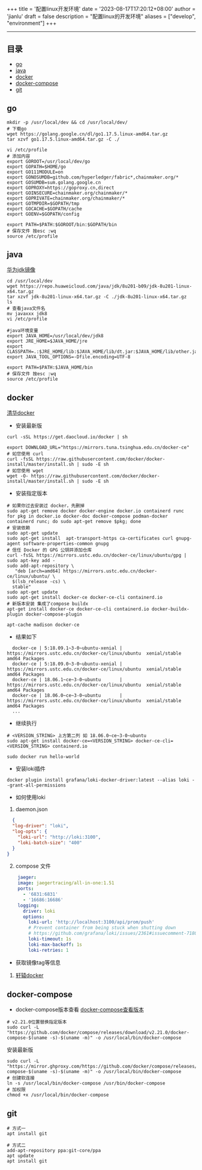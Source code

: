 +++
title = '配置linux开发环境'
date = '2023-08-17T17:20:12+08:00'
author = 'jianlu'
draft = false
description = "配置linux的开发环境"
aliases = ["develop", "environment"]
+++

<a id = "top"></a>

----

## 目录

* [go](#1)
* [java](#2)
* [docker](#3)
* [docker-compose](#4)
* [git](#5)

<a id = "1"></a>

## go

```shell
mkdir -p /usr/local/dev && cd /usr/local/dev/
# 下载go
wget https://golang.google.cn/dl/go1.17.5.linux-amd64.tar.gz
tar xzvf go1.17.5.linux-amd64.tar.gz -C ./

vi /etc/profile
# 添加内容
export GOROOT=/usr/local/dev/go
export GOPATH=$HOME/go
export GO111MODULE=on
export GONOSUMDB=github.com/hyperledger/fabric*,chainmaker.org/*
export GOSUMDB=sum.golang.google.cn
export GOPROXY=https://goproxy.cn,direct
export GOINSECURE=chainmaker.org/chainmaker/*
export GOPRIVATE=chainmaker.org/chainmaker/*
export GOTMPDIR=$GOPATH/tmp
export GOCACHE=$GOPATH/cache
export GOENV=$GOPATH/config

export PATH=$PATH:$GOROOT/bin:$GOPATH/bin
# 保存文件 按esc :wq
source /etc/profile

```

<a id = "2"></a>

## java

[华为jdk镜像](https://repo.huaweicloud.com/java/jdk/)

```shell
cd /usr/local/dev
wget https://repo.huaweicloud.com/java/jdk/8u201-b09/jdk-8u201-linux-x64.tar.gz
tar xzvf jdk-8u201-linux-x64.tar.gz -C ./jdk-8u201-linux-x64.tar.gz
ls 
# 查看java文件名 
mv javaxxx jdk8
vi /etc/profile

#java环境变量
export JAVA_HOME=/usr/local/dev/jdk8
export JRE_HOME=$JAVA_HOME/jre
export CLASSPATH=.:$JRE_HOME/lib:$JAVA_HOME/lib/dt.jar:$JAVA_HOME/lib/other.jar
export JAVA_TOOL_OPTIONS=-Dfile.encoding=UTF-8

export PATH=$PATH:$JAVA_HOME/bin
# 保存文件 按esc :wq
source /etc/profile
```

<a id = "3"></a>

## docker

[清华docker](https://mirrors.tuna.tsinghua.edu.cn/help/docker-ce/)

* 安装最新版

```shell
curl -sSL https://get.daocloud.io/docker | sh

export DOWNLOAD_URL="https://mirrors.tuna.tsinghua.edu.cn/docker-ce"
# 如您使用 curl
curl -fsSL https://raw.githubusercontent.com/docker/docker-install/master/install.sh | sudo -E sh
# 如您使用 wget
wget -O- https://raw.githubusercontent.com/docker/docker-install/master/install.sh | sudo -E sh
```

* 安装指定版本

```shell
# 如果你过去安装过 docker，先删掉
sudo apt-get remove docker docker-engine docker.io containerd runc
for pkg in docker.io docker-doc docker-compose podman-docker containerd runc; do sudo apt-get remove $pkg; done
# 安装依赖
sudo apt-get update
sudo apt-get install  apt-transport-https ca-certificates curl gnupg-agent software-properties-common gnupg
# 信任 Docker 的 GPG 公钥并添加仓库
curl -fsSL https://mirrors.ustc.edu.cn/docker-ce/linux/ubuntu/gpg | sudo apt-key add -
sudo add-apt-repository \
   "deb [arch=amd64] https://mirrors.ustc.edu.cn/docker-ce/linux/ubuntu/ \
  $(lsb_release -cs) \
  stable"
sudo apt-get update
sudo apt-get install docker-ce docker-ce-cli containerd.io
# 新版本安装 集成了compose buildx
apt-get install docker-ce docker-ce-cli containerd.io docker-buildx-plugin docker-compose-plugin

apt-cache madison docker-ce
```

* 结果如下

```text
  docker-ce | 5:18.09.1~3-0~ubuntu-xenial | https://mirrors.ustc.edu.cn/docker-ce/linux/ubuntu  xenial/stable amd64 Packages
  docker-ce | 5:18.09.0~3-0~ubuntu-xenial | https://mirrors.ustc.edu.cn/docker-ce/linux/ubuntu  xenial/stable amd64 Packages
  docker-ce | 18.06.1~ce~3-0~ubuntu       | https://mirrors.ustc.edu.cn/docker-ce/linux/ubuntu  xenial/stable amd64 Packages
  docker-ce | 18.06.0~ce~3-0~ubuntu       | https://mirrors.ustc.edu.cn/docker-ce/linux/ubuntu  xenial/stable amd64 Packages
  ...
```

* 继续执行

```shell
# <VERSION_STRING> 上方第二列 如 18.06.0~ce~3-0~ubuntu
sudo apt-get install docker-ce=<VERSION_STRING> docker-ce-cli=<VERSION_STRING> containerd.io

sudo docker run hello-world
```

* 安装loki插件

```shell
docker plugin install grafana/loki-docker-driver:latest --alias loki --grant-all-permissions
```

* 如何使用loki

1. daemon.json

```json
  {
  "log-driver": "loki",
  "log-opts": {
    "loki-url": "http://loki:3100",
    "loki-batch-size": "400"
  }
}
```

2. compose 文件

```yaml
    jaeger:
    image: jaegertracing/all-in-one:1.51
    ports:
      - '6831:6831'
      - '16686:16686'
    logging:
      driver: loki
      options:
        loki-url: 'http://localhost:3100/api/prom/push'
        # Prevent container from being stuck when shutting down
        # https://github.com/grafana/loki/issues/2361#issuecomment-718024318
        loki-timeout: 1s
        loki-max-backoff: 1s
        loki-retries: 1
```

* 获取镜像tag等信息

1. [轩辕docker](https://dockers.xuanyuan.me/)



<a id = "4"></a>

## docker-compose

* docker-compose版本查看
  [docker-compose查看版本](https://github.com/docker/compose/releases)

```shell
# v2.21.0位置替换指定版本
sudo curl -L "https://github.com/docker/compose/releases/download/v2.21.0/docker-compose-$(uname -s)-$(uname -m)" -o /usr/local/bin/docker-compose
```

安装最新版

```shell
sudo curl -L "https://mirror.ghproxy.com/https://github.com/docker/compose/releases/latest/download/docker-compose-$(uname -s)-$(uname -m)" -o /usr/local/bin/docker-compose
# 创建软连接
ln -s /usr/local/bin/docker-compose /usr/bin/docker-compose
# 加权限
chmod +x /usr/local/bin/docker-compose
```

<a id = "5"></a>

## git

```shell
# 方式一
apt install git

# 方式二
add-apt-repository ppa:git-core/ppa
apt update
apt install git
```
